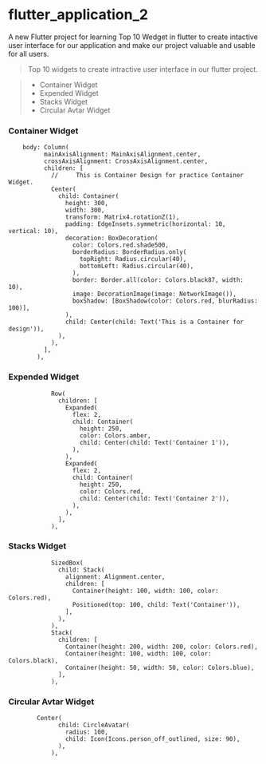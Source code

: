 # flutter_application_2

A new Flutter project for learning Top 10 Wedget in flutter to create intactive user interface for our application and make our project valuable and usable for all users.

> Top 10 widgets to create intractive user interface in our flutter project.

>* Container Widget
>* Expended Widget
>* Stacks Widget
>* Circular Avtar Widget

### Container Widget

```
    body: Column(
          mainAxisAlignment: MainAxisAlignment.center,
          crossAxisAlignment: CrossAxisAlignment.center,
          children: [
            //     This is Container Design for practice Container Widget.
            Center(
              child: Container(
                height: 300,
                width: 300,
                transform: Matrix4.rotationZ(1),
                padding: EdgeInsets.symmetric(horizontal: 10, vertical: 10),
                decoration: BoxDecoration(
                  color: Colors.red.shade500,
                  borderRadius: BorderRadius.only(
                    topRight: Radius.circular(40),
                    bottomLeft: Radius.circular(40),
                  ),
                  border: Border.all(color: Colors.black87, width: 10),
                  image: DecorationImage(image: NetworkImage()),
                  boxShadow: [BoxShadow(color: Colors.red, blurRadius: 100)],
                ),
                child: Center(child: Text('This is a Container for design')),
              ),
            ),
          ],
        ),
```

### Expended Widget
```
            Row(
              children: [
                Expanded(
                  flex: 2,
                  child: Container(
                    height: 250,
                    color: Colors.amber,
                    child: Center(child: Text('Container 1')),
                  ),
                ),
                Expanded(
                  flex: 2,
                  child: Container(
                    height: 250,
                    color: Colors.red,
                    child: Center(child: Text('Container 2')),
                  ),
                ),
              ],
            ),
```

### Stacks Widget
```
            SizedBox(
              child: Stack(
                alignment: Alignment.center,
                children: [
                  Container(height: 100, width: 100, color: Colors.red),
                  Positioned(top: 100, child: Text('Container')),
                ],
              ),
            ),
            Stack(
              children: [
                Container(height: 200, width: 200, color: Colors.red),
                Container(height: 100, width: 100, color: Colors.black),
                Container(height: 50, width: 50, color: Colors.blue),
              ],
            ),
```

### Circular Avtar Widget
```
        Center(
              child: CircleAvatar(
                radius: 100,
                child: Icon(Icons.person_off_outlined, size: 90),
              ),
            ),
```
